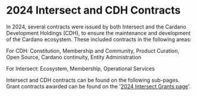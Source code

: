 # 2024 Intersect and CDH Contracts

In  2024, several contracts were issued by both Intersect and the Cardano Development Holdings (CDH), to ensure the maintenance and development of the Cardano ecosystem. These included contracts in the following areas:&#x20;

For CDH: Constitution, Membership and Community, Product Curation, Open Source, Cardano    continuity, Entity Administration

For Intersect:  Ecosystem, Membership, Operational Services

Intersect and CDH contracts can be found on the following sub-pages. Grant contracts awarded can be found on the '[2024 Intersect Grants page](https://docs.intersectmbo.org/intersect-operational-services/2024-intersect-grants)'.
